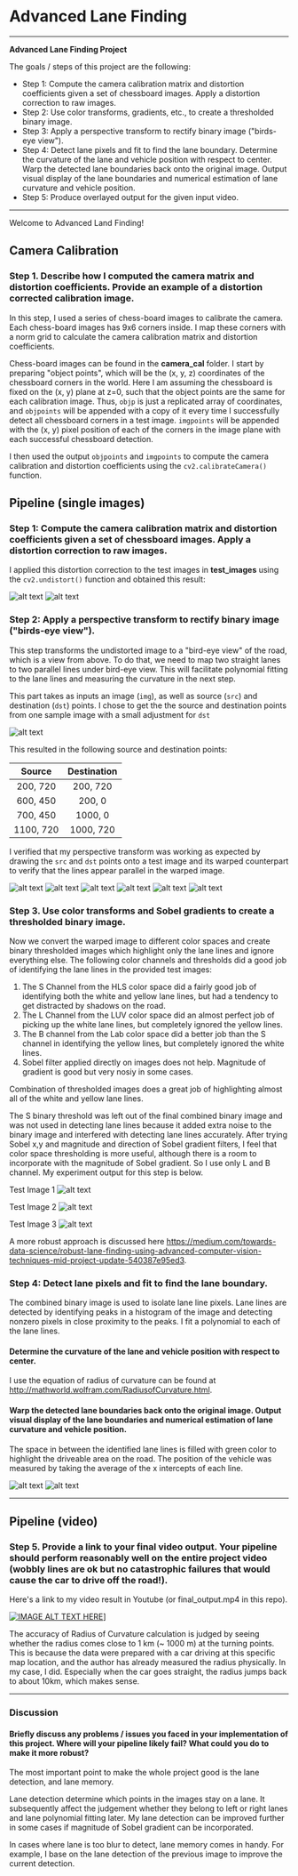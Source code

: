 # Advanced Lane Finding

---

**Advanced Lane Finding Project**

The goals / steps of this project are the following:

* Step 1: Compute the camera calibration matrix and distortion coefficients given a set of chessboard images. Apply a distortion correction to raw images.
* Step 2: Use color transforms, gradients, etc., to create a thresholded binary image.
* Step 3: Apply a perspective transform to rectify binary image ("birds-eye view").
* Step 4: Detect lane pixels and fit to find the lane boundary. Determine the curvature of the lane and vehicle position with respect to center. Warp the detected lane boundaries back onto the original image. Output visual display of the lane boundaries and numerical estimation of lane curvature and vehicle position.
* Step 5: Produce overlayed output for the given input video.

[//]: # (Image References)

[distortion_removal_1]: ./output_images/distortion_removal_1.png
[distortion_removal_2]: ./output_images/distortion_removal_2.png
[perspective_sample]: ./output_images/perspective_sample.png
[perspective_1]: ./output_images/perspective_1.png
[perspective_2]: ./output_images/perspective_2.png
[perspective_3]: ./output_images/perspective_3.png
[perspective_4]: ./output_images/perspective_4.png
[perspective_5]: ./output_images/perspective_5.png
[perspective_6]: ./output_images/perspective_6.png
[binary_1]: ./output_images/binary_1.png
[binary_2]: ./output_images/binary_2.png
[binary_3]: ./output_images/binary_3.png
[polyfit_fill_1]: ./output_images/polyfit_fill_1.png
[polyfit_fill_2]: ./output_images/polyfit_fill_2.png
[final_output]: ./final_output.mp4

---
Welcome to Advanced Land Finding!

## Camera Calibration

### Step 1. Describe how I computed the camera matrix and distortion coefficients. Provide an example of a distortion corrected calibration image.

In this step, I used a series of chess-board images to calibrate the camera. Each chess-board images has 9x6 corners inside. I map these corners with a norm grid to calculate the camera calibration matrix and distortion coefficients.

Chess-board images can be found in the **camera_cal** folder. I start by preparing "object points", which will be the (x, y, z) coordinates of the chessboard corners in the world. Here I am assuming the chessboard is fixed on the (x, y) plane at z=0, such that the object points are the same for each calibration image.  Thus, `objp` is just a replicated array of coordinates, and `objpoints` will be appended with a copy of it every time I successfully detect all chessboard corners in a test image.  `imgpoints` will be appended with the (x, y) pixel position of each of the corners in the image plane with each successful chessboard detection.  

I then used the output `objpoints` and `imgpoints` to compute the camera calibration and distortion coefficients using the `cv2.calibrateCamera()` function.


## Pipeline (single images)

### Step 1: Compute the camera calibration matrix and distortion coefficients given a set of chessboard images. Apply a distortion correction to raw images.

 I applied this distortion correction to the test images in **test_images** using the `cv2.undistort()` function and obtained this result:

![alt text][distortion_removal_1]
![alt text][distortion_removal_2]

### Step 2: Apply a perspective transform to rectify binary image ("birds-eye view").

This step transforms the undistorted image to a "bird-eye view" of the road, which is a view from above. To do that, we need to map two straight lanes to two parallel lines under bird-eye view. This will facilitate polynomial fitting to the lane lines and measuring the curvature in the next step.

This part takes as inputs an image (`img`), as well as source (`src`) and destination (`dst`) points. I chose to get the the source and destination points from one sample image with a small adjustment for `dst`

![alt text][perspective_sample]

This resulted in the following source and destination points:

| Source        | Destination   | 
|:-------------:|:-------------:| 
| 200, 720      | 200, 720      | 
| 600, 450      | 200, 0        |
| 700, 450      | 1000, 0       |
| 1100, 720     | 1000, 720     |

I verified that my perspective transform was working as expected by drawing the `src` and `dst` points onto a test image and its warped counterpart to verify that the lines appear parallel in the warped image.

![alt text][perspective_1]
![alt text][perspective_2]
![alt text][perspective_3]
![alt text][perspective_4]
![alt text][perspective_5]
![alt text][perspective_6]

### Step 3. Use color transforms and Sobel gradients to create a thresholded binary image.

Now we convert the warped image to different color spaces and create binary thresholded images which highlight only the lane lines and ignore everything else. The following color channels and thresholds did a good job of identifying the lane lines in the provided test images:

1. The S Channel from the HLS color space did a fairly good job of identifying both the white and yellow lane lines, but had a tendency to get distracted by shadows on the road.
2. The L Channel from the LUV color space did an almost perfect job of picking up the white lane lines, but completely ignored the yellow lines.
3. The B channel from the Lab color space did a better job than the S channel in identifying the yellow lines, but completely ignored the white lines.
4. Sobel filter applied directly on images does not help. Magnitude of gradient is good but very nosiy in some cases.

Combination of thresholded images does a great job of highlighting almost all of the white and yellow lane lines.

The S binary threshold was left out of the final combined binary image and was not used in detecting lane lines because it added extra noise to the binary image and interfered with detecting lane lines accurately. After trying Sobel x,y and magnitude and direction of Sobel gradient filters, I feel that color space thresholding is more useful, although there is a room to incorporate with the magnitude of Sobel gradient. So I use only L and B channel. My experiment output for this step is below.

Test Image 1
![alt text][binary_1]

Test Image 2
![alt text][binary_2]

Test Image 3
![alt text][binary_3]

A more robust approach is discussed here https://medium.com/towards-data-science/robust-lane-finding-using-advanced-computer-vision-techniques-mid-project-update-540387e95ed3.


### Step 4: Detect lane pixels and fit to find the lane boundary. 

The combined binary image is used to isolate lane line pixels. Lane lines are detected by identifying peaks in a histogram of the image and detecting nonzero pixels in close proximity to the peaks. I fit a polynomial to each of the lane lines.

#### Determine the curvature of the lane and vehicle position with respect to center.

I use the equation of radius of curvature can be found at http://mathworld.wolfram.com/RadiusofCurvature.html.

#### Warp the detected lane boundaries back onto the original image. Output visual display of the lane boundaries and numerical estimation of lane curvature and vehicle position.

The space in between the identified lane lines is filled with green color to highlight the driveable area on the road. The position of the vehicle was measured by taking the average of the x intercepts of each line.

![alt text][polyfit_fill_1]
![alt text][polyfit_fill_2]

---

## Pipeline (video)

### Step 5. Provide a link to your final video output.  Your pipeline should perform reasonably well on the entire project video (wobbly lines are ok but no catastrophic failures that would cause the car to drive off the road!).

Here's a link to my video result in Youtube (or final_output.mp4 in this repo). 

[![IMAGE ALT TEXT HERE](http://img.youtube.com/vi/5r7IEZgGCTw/maxresdefault.jpg)](
https://youtu.be/5r7IEZgGCTw)]

The accuracy of Radius of Curvature calculation is judged by seeing whether the radius comes close to 1 km (~ 1000 m) at the turning points. This is because the data were prepared with a car driving at this specific map location, and the author has already measured the radius physically. In my case, I did. Especially when the car goes straight, the radius jumps back to about 10km, which makes sense.

---

### Discussion

#### Briefly discuss any problems / issues you faced in your implementation of this project.  Where will your pipeline likely fail?  What could you do to make it more robust?

The most important point to make the whole project good is the lane detection, and lane memory.

Lane detection determine which points in the images stay on a lane. It subsequently affect the judgement whether they belong to left or right lanes and lane polynomial fitting later. My lane detection can be improved further in some cases if magnitude of Sobel gradient can be incorporated. 

In cases where lane is too blur to detect, lane memory comes in handy. For example, I base on the lane detection of the previous image to improve the current detection.
